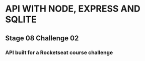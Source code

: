 # API WITH NODE, EXPRESS AND SQLITE

## Stage 08 Challenge 02

### API built for a Rocketseat course challenge
